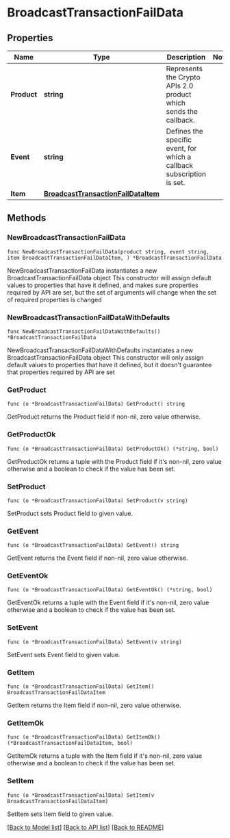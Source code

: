 # BroadcastTransactionFailData

## Properties

Name | Type | Description | Notes
------------ | ------------- | ------------- | -------------
**Product** | **string** | Represents the Crypto APIs 2.0 product which sends the callback. | 
**Event** | **string** | Defines the specific event, for which a callback subscription is set. | 
**Item** | [**BroadcastTransactionFailDataItem**](BroadcastTransactionFailDataItem.md) |  | 

## Methods

### NewBroadcastTransactionFailData

`func NewBroadcastTransactionFailData(product string, event string, item BroadcastTransactionFailDataItem, ) *BroadcastTransactionFailData`

NewBroadcastTransactionFailData instantiates a new BroadcastTransactionFailData object
This constructor will assign default values to properties that have it defined,
and makes sure properties required by API are set, but the set of arguments
will change when the set of required properties is changed

### NewBroadcastTransactionFailDataWithDefaults

`func NewBroadcastTransactionFailDataWithDefaults() *BroadcastTransactionFailData`

NewBroadcastTransactionFailDataWithDefaults instantiates a new BroadcastTransactionFailData object
This constructor will only assign default values to properties that have it defined,
but it doesn't guarantee that properties required by API are set

### GetProduct

`func (o *BroadcastTransactionFailData) GetProduct() string`

GetProduct returns the Product field if non-nil, zero value otherwise.

### GetProductOk

`func (o *BroadcastTransactionFailData) GetProductOk() (*string, bool)`

GetProductOk returns a tuple with the Product field if it's non-nil, zero value otherwise
and a boolean to check if the value has been set.

### SetProduct

`func (o *BroadcastTransactionFailData) SetProduct(v string)`

SetProduct sets Product field to given value.


### GetEvent

`func (o *BroadcastTransactionFailData) GetEvent() string`

GetEvent returns the Event field if non-nil, zero value otherwise.

### GetEventOk

`func (o *BroadcastTransactionFailData) GetEventOk() (*string, bool)`

GetEventOk returns a tuple with the Event field if it's non-nil, zero value otherwise
and a boolean to check if the value has been set.

### SetEvent

`func (o *BroadcastTransactionFailData) SetEvent(v string)`

SetEvent sets Event field to given value.


### GetItem

`func (o *BroadcastTransactionFailData) GetItem() BroadcastTransactionFailDataItem`

GetItem returns the Item field if non-nil, zero value otherwise.

### GetItemOk

`func (o *BroadcastTransactionFailData) GetItemOk() (*BroadcastTransactionFailDataItem, bool)`

GetItemOk returns a tuple with the Item field if it's non-nil, zero value otherwise
and a boolean to check if the value has been set.

### SetItem

`func (o *BroadcastTransactionFailData) SetItem(v BroadcastTransactionFailDataItem)`

SetItem sets Item field to given value.



[[Back to Model list]](../README.md#documentation-for-models) [[Back to API list]](../README.md#documentation-for-api-endpoints) [[Back to README]](../README.md)


